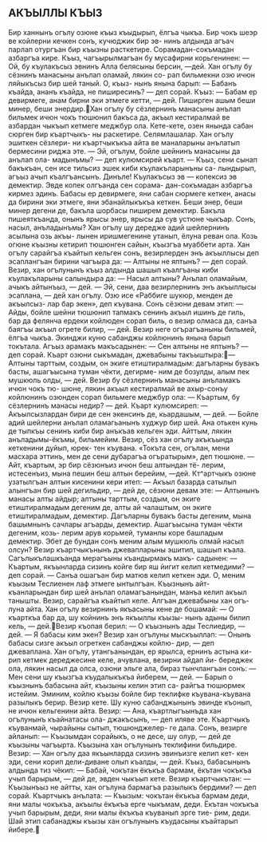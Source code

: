 ## АКЪЫЛЛЫ КЪЫЗ

Бир ханнынъ огълу озюне къыз къыдырып, ёлгъа чыкъа. Бир чокъ шеэр ве койлерни кечкен сонъ, кучюджик бир эв- нинъ алдында агъач парлап отургъан бир къызны расткетире. Сорамадан-сокъмадан азбаргъа кире. Къыз, чагъырылмагъан бу мусафирни корьгенинен:
— Ой, бу къулакъсыз эвнинъ Алла белясыны берсин, —дей. Хан огълу бу сёзнинъ манасыны анълап оламай, лякин со-
рап бильмекни озю ичюн ляйыкъсыз бир шей таный. О, къыз- нынъ янына барып:
— Бабанъ къайда, ананъ къайда, не пиширесинъ? — деп сорай.
Къыз:
— Бабам ер девирмеге, анам бирни эки этмеге кетти, — дей. Пиширген ашым беши минер, беши энердир.Хан огълу бу сёзлернинъ манасыны анълап бильмек ичюн чокъ тюшюнип бакъса да, акъыл кестиралмай ве азбардан чыкъып кетмеге меджбур ола.
Кете-кете, озен янында сабан сюрген бир къартчыкъ- ны раскетире. Селямлашалар. Хан огълу эшиткен сёзлери- ни къартчыкъкъа айта ве маналарыны анълатып бермесини риджа эте.
— Эй, огълум, бойле шейнинъ манасыны да анълап ола- мадынъмы? — деп кулюмсирей къарт. — Къыз, сени сынап бакъкъан, сен исе тильсиз эшек киби къулакъларынъны са- лындырып, агъыз ачып къалгъансынъ. Динъле! Къулакъсыз эв — копексиз эв демектир. Эвде копек олгъанда сен сорама- дан-сокъмадан азбаргъа кирмез эдинъ. Бабасы ер девирмеге, яни сабан сюрмеге кеткен, анасы да бирини эки этмеге, яни эбанайлыкъкъа кеткен. Беши энер, беши минер дегени де, бакъла шорбасы пиширем демектир. Бакъла пишеяткъанда, онынъ ярысы энер, ярысы да сув устюне чыкъар. Сонъ, насыл, анъладынъмы?
Хан огълу шу дередже адий шейлернинъ асылына озь акъы- лынен иришмегенине утанып, ёлуна реван ола. Козь огюне къызны кетирип тюшюнген сайын, къызгъа муаббети арта.
Хан огълу сарайгъа къайтып кельген сонъ, везирлерден энъ акъыллысы деп эсаплангъан бирини чагъыра да:
— Алтыны не яптынъ? — деп сорай.
Везир, хан огълунынъ къыз алдында шашып къалгъаны киби къулакъларыны салындыра да:
— Насыл алтыны? Анълап оламайым, ачыкъ айтынъыз, — дей.
— Эй, сени, даа везирлернинъ энъ акъыллысы эсаплана, — дей хан огълу. Озю исе «Раббиге шукюр, менден де акъылсыз- лар бар экен», деп къувана. Сонъ сёзюни девам этип: — Айды, бойле шейни тюшюнип тапмакъ сенинъ акъыл ишинъ де гиль, бар да фелянча ердеки койлюден сорап биль, о везир олмаса да, санъа баягъы акъыл огрете билир, — дей.
Везир неге огърагъаныны бильмей, ёлгъа чыкъа. Экинджи куню сабанджы койлюнинъ янына барып токътала. Агъыз арамакъ макъсадынен:
— Сен алтыны не яптынъ? — деп сорай.
Къарт озюни сыкъмадан, джевабыны такъыштыра:— Алтыны тарттым, создым, он экиге етиштиралмадым: дагъларны бувакъ басты, ашагъысына туман чёкти, дегирме- ним де бозулды, алым пек мушкюль олды, — дей.
Везир бу сёзлернинъ манасыны анъламакъ ичюн чокъ тю- шюне, лякин акъыл кестиралмай ве ахыр-сонъу койлюнинъ озюнден сорап бильмеге меджбур ола:
— Къартым, бу сёзлернинъ манасы недир? — дей.
Къарт кулюмсиреп:
— Акъылсызлардан бири де сен экенсинъ де, кьардашым,
— дей. — Бойле адий шейлерни анълап оламагьанынъ худжур бир шей. Ана отькен кунь де тыпкъы сенинъ киби бир анъкъав кельген эди. Айттым, лякин анъладымы-ёкъмы, бильмейим.
Везир, сёз хан огълу акъкъында кеткенини дуйып, юрек- тен къувана. «Токъта сен, огълан, мени масхара эттинъ, мен де сени дубарагъа огъратырым», деп тюшюне.
— Айт, къартым, эр бир сёзюнъиз ичюн беш алтындан тё- лерим, истесенъиз, мына пешин беш алтын берейим, —дей.
Кт^артчыкъ озюне узатылгъан алтын кисенини кери итеп:
— Акъыл базарда сатылып алынгъан бир шей дегильдир,
— дей де, сёзюни девам эте: — Алтынынъ манасы алты айдыр; алтыны тарттым, создым, он экиге етиштиралмадым дегеним де, алты ай чалаштым, он экиге етиштиралмадым, демектир. Дагъларны бувакъ басты дегеним, мына башымнынъ сачлары агъарды, демектир. Ашагъысына туман чёкти дегеним, козь- лерим арув корьмей, туманлы коре башладым демектир. Эбет де бундан сонъ меним алым мушкюль олмай насыл олсун?
Везир къартчыкънынъ джевапларыны эшитип, шашып къала. Сагълыкълашкъанда мерагъыны къандырмакъ макъ- садынен:
— Къартым, якъынларда сизинъ койге бир яш йигит келип кетмедими? — деп сорай.
— Санъа ошагъан бир матюв келип кеткен эди. О, меним къызым Теслиенен лаф этмеге ынтылгъан. Къызнынъ айт- къанларындан бир шей анълап оламагъанындан, манъа келип акъыл танышты.
Везир, сарайгъа къайтып келе. Алгъан джевабыны хан огъ- луна айта. Хан огълу везирнинъ якъасыны кене де бошамай:
— О къарткъа бар да, шу койнинъ энъ якъыллы къызы- нынъ адыны билип кель, — дей.Везир къопая берил:
— О къызнынъ ады Теслиедир, — дей.
— Я бабасы ким экен?
Везир хан огълуны мыскъыллап:
— Онынъ бабасы сизге акъыл огреткен сабанджы койлю- дир, — деп джеваплана.
Хан огълу, утангьанындан, ер ярылса, ернинъ астына ки- рип кетмек дереджесине келе, ачувлана, везирни айдап йи- береджек ола, лякин насыл да олса, озюни эльге ала, бираз тынчлангъан сонъ:
— Мен сени шу къызгъа къудалыкъкъа йиберем, — дей. — Барып о къызнынъ бабасына айт, къызыны келин этип са- райгъа тюшюрмек истейим. Эминим, койлю къызы бойле бир теклифке къувана-къувана разылыкъ берир.
Везир кете. Шу куню сабанджынынъ эвинде къонып, не ичюн кельгенини айта. Везир:
— Ана, къартлыгъынъда хан огълунынъ къайнатасы ола- джакъсынъ, — деп иляве эте.
Къартчыкъ къуванмай, чырайыны сытып, тюшюнджелер- ге дала. Сонъ, везирге айланып:
— Къызымдан сорайыкъ, о не десе, шу олур, — дей де къызыны чагъырта. Къызына хан огълунынъ теклифини бильдире.
Везир:
— Хан огълу даа якъынларда сизинъ эвинъизге келип кет- кен эди, сени корип дели-диване олып къалды, — дей.
Къыз, бабасынынъ алдында тиз чёкип:
— Бабай, чокътан ёкъкъа бармам, ёкътан чокъкъа учып барырым, — дей де, эвден чыкъып кете.
Везир къартчыкътан:
— Къызынъыз не айтты, хан огълуна бармагъа разылыкъ бердими? — деп сорай.
Къартчыкъ анълата:
— Къызым: чокътан ёкъкъа бармам деди, яни малы чокъкъа, акъылы ёкъкъа ерге чыкъмам, деди. Ёкътан чокъкъа учып барырым, деди, яни малы ёкъкъа къуванып эрге тие- рим, деди.
Шай этип сабанаджы къызы хан огълунынъ къудасыны къайтарып йибере.

